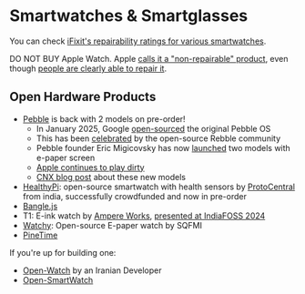 # Smartwatches & Smartglasses

You can check [iFixit's repairability ratings for various smartwatches](https://www.ifixit.com/repairability/smartwatch-repairability-scores).

DO NOT BUY Apple Watch. Apple [calls it a "non-repairable" product](https://x.com/PRKSpeaks/status/1896771346782404796), even though [people are clearly able to repair it](https://www.reddit.com/r/delhi/comments/way95h/apple_watch_6_repair_from_nonapple_repair_shops/).

## Open Hardware Products

* [Pebble](https://store.repebble.com/) is back with 2 models on pre-order!
  * In January 2025, Google [open-sourced](https://opensource.googleblog.com/2025/01/see-code-that-powered-pebble-smartwatches.html) the original Pebble OS
  * This has been [celebrated](https://rebble.io/2025/01/27/the-future-of-rebble.html) by the open-source Rebble community
  * Pebble founder Eric Migicovsky has now [launched](https://ericmigi.com/blog/introducing-two-new-pebbleos-watches) two models with e-paper screen
  * [Apple continues to play dirty](https://ericmigi.com/blog/apple-restricts-pebble-from-being-awesome-with-iphones)
  * [CNX blog post](https://www.cnx-software.com/2025/03/19/the-pebble-smartwatch-is-back-with-the-core-2-duo-and-core-time-2-models-running-pebbleos-open-source-firmware/) about these new models
* [HealthyPi](https://www.crowdsupply.com/protocentral/healthypi-move): open-source smartwatch with health sensors by [ProtoCentral](https://protocentral.com/) from india, successfully crowdfunded and now in pre-order
* [Bangle.js](https://banglejs.com/)
* T1: E-ink watch by [Ampere Works](https://www.ampere.works/), [presented at IndiaFOSS 2024](https://www.youtube.com/watch?v=jpTXz0AlL78)
* [Watchy](https://watchy.sqfmi.com/): Open-source E-paper watch by SQFMI
* [PineTime](https://pine64.org/devices/pinetime/)

If you're up for building one:

* [Open-Watch](https://www.pcbway.com/project/shareproject/Open_Watch_An_open_source_handmade_smartwatch_10560bbb.html) by an Iranian Developer
* [Open-SmartWatch](https://open-smartwatch.github.io/)

